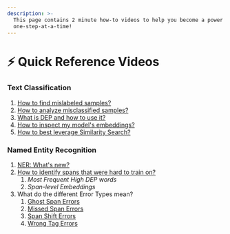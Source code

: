 ```yaml
---
description: >-
  This page contains 2 minute how-to videos to help you become a power user,
  one-step-at-a-time!
---
```


# ⚡ Quick Reference Videos

### Text Classification

1. [How to find mislabeled samples?](https://www.loom.com/share/19b5eb751b7c4d1598fafdbc552a4a82)
2. [How to analyze misclassified samples?](https://www.loom.com/share/8fbcf48384964bdb9aa60d21310a3a6f)
3. [What is DEP and how to use it?](https://www.loom.com/share/a49dfbd68a624bcfaff5601bf3c6b449)
4. [How to inspect my model's embeddings?](https://www.loom.com/share/f5e0e38d265b4a818b89892dd8ee5600)
5. [How to best leverage Similarity Search?](https://www.loom.com/share/f9dae455fcfa4442b738f2ccbb3b155f)

### Named Entity Recognition

1. [NER: What's new?](https://www.loom.com/share/eebad1acedac49a3851216bbf509f83b)
2. [How to identify spans that were hard to train on?](https://www.loom.com/share/4843dd3c79124b2c80c399915ba5c68e)
   1. _Most Frequent High DEP words_
   2. _Span-level Embeddings_
3. What do the different Error Types mean?
   1. [Ghost Span Errors](https://www.loom.com/share/96f941703a424f4993cf38105ee262e3)
   2. [Missed Span Errors](https://www.loom.com/share/a70cf72e9bb9445496ed5b186a76a710)
   3. [Span Shift Errors](https://www.loom.com/share/92e4cd59389e4c31bedcde852c912d0a)
   4. [Wrong Tag Errors](https://www.loom.com/share/1e945e1245344452ac5b745ea6139d18)
